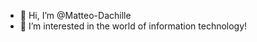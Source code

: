 - 👋 Hi, I’m @Matteo-Dachille
- 👀 I’m interested in the world of information technology!

<!---
Matteo-Dachille/Matteo-Dachille is a ✨ special ✨ repository because its `README.md` (this file) appears on your GitHub profile.
You can click the Preview link to take a look at your changes.
--->
